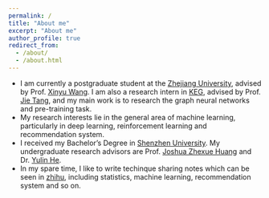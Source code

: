 ```yaml
---
permalink: /
title: "About me"
excerpt: "About me"
author_profile: true
redirect_from: 
  - /about/
  - /about.html
---
```


* I am currently a postgraduate student at the [Zhejiang University](<https://www.zju.edu.cn/english/>), advised by Prof. [Xinyu Wang](<https://person.zju.edu.cn/en/wangxinyu_en#0>). I am also a research intern in [KEG](http://keg.cs.tsinghua.edu.cn/), advised by Prof. [Jie Tang](http://keg.cs.tsinghua.edu.cn/jietang/), and my main work is to research the graph neural networks and pre-training task.
* My research interests lie in the general area of machine learning, particularly in deep learning, reinforcement learning and recommendation system.
* I received my Bachelor’s Degree in [Shenzhen University](<https://en.szu.edu.cn/>). My undergraduate research advisors are Prof. [Joshua Zhexue Huang](<https://ieeexplore.ieee.org/author/37081979900>) and Dr. [Yulin He](<https://ieeexplore.ieee.org/author/37085882087>).
* In my spare time, I like to write techinque sharing notes which can be seen in [zhihu](<https://www.zhihu.com/people/lin-lin-lin-zhu-75/posts>), including statistics, machine learning, recommendation system and so on.

